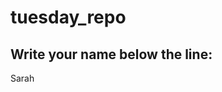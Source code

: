 # tuesday_repo

Write your name below the line:
--------------------------------------------------------
Sarah
